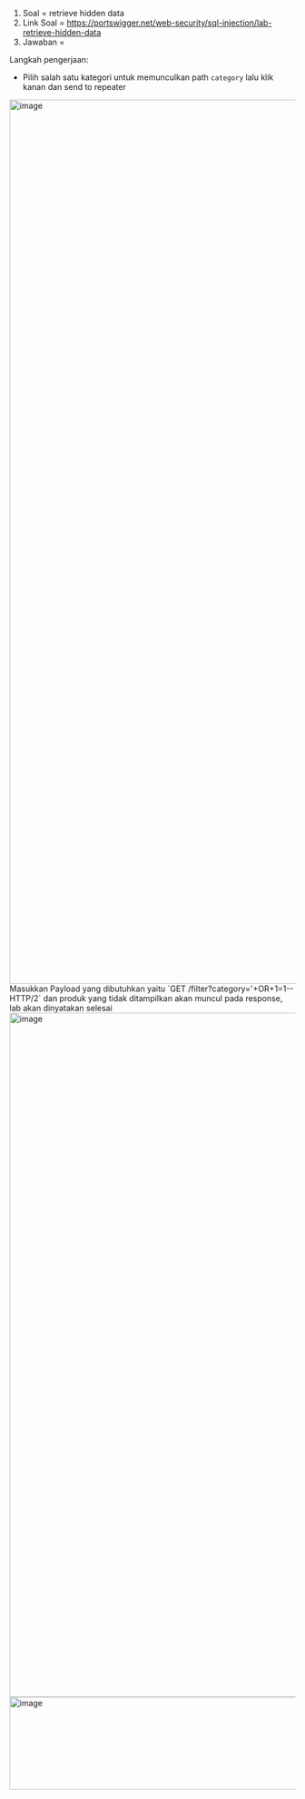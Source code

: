 1. Soal = retrieve hidden data
2. Link Soal = https://portswigger.net/web-security/sql-injection/lab-retrieve-hidden-data
3. Jawaban =

Langkah pengerjaan: 
- Pilih salah satu kategori untuk memunculkan path `category` lalu klik kanan dan send to repeater
<img width="1278" height="1557" alt="image" src="https://github.com/user-attachments/assets/fa50f4d2-95e7-49e7-bbe1-2f5ec9c0881a" />
Masukkan Payload yang dibutuhkan yaitu `GET /filter?category='+OR+1=1-- HTTP/2` dan produk yang tidak ditampilkan akan muncul pada response, lab akan dinyatakan selesai
<img width="2019" height="1205" alt="image" src="https://github.com/user-attachments/assets/4ab253ac-9ab5-457c-bf81-36fe771c257e" />

<img width="1439" height="163" alt="image" src="https://github.com/user-attachments/assets/ea8d845a-a645-45a0-96a0-7c3bca8e4404" />
